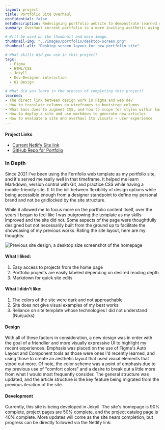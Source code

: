 ```yaml
---
layout: project
title: Portfolio Site Overhaul
confidential: false
metaDescription: Redesigning portfolio website to demonstrate learned skills
summary: Overhaul current portfolio to a more inviting aesthetic using skills learned from previous jobs. Dev implementation was handled by myself to learn the handoff process.

# Will be used on the thumbnail and main image.
thumbnail-img: "../images/portfolio/desktop-screen.png"
thumbnail-alt: "Desktop screen layout for new portfolio site"

# What skills did you use in this project?
tags:
  - Figma
  - HTML/CSS
  - Jekyll
  - Dev-Designer interaction
  - UI Design

# What did you learn in the process of completing this project?
learned:
- The direct link between design work in Figma and web dev
- How to translate columns on wireframes to bootstrap columns
- What Sass does to augment CSS, and how to scope for styles within Sass files
- How to deploy a site and use markdown to generate new articles
- How to evaluate a site and overhaul its visuals + user experience
---
```


#### Project Links
- [Current Netlify Site link](https://chipper-cranachan-7c0631.netlify.app/)
- [GitHub Repo for Portfolio](https://github.com/Hakata-jpn/portfolio)

### In Depth

Since 2021 I've been using the Fernfolio web template as my portfolio site, and it's served me really well in that timeframe. It helped me learn Markdown, version control with Git, and practice CSS while having a mobile-friendly site. It fit the bill between flexibility of design options while being accessible enough from a designer standpoint to define my personal brand and not be gridlocked by the site structure.

While it allowed me to focus more on the portfolio content itself, over the years I began to feel like I was outgrowing the template as my skills improved and the site did not. Some aspects of the page were thoughtfully designed but not necessarily built from the ground up to facilitate the showcasing of my previous works. Rating the site layout, here are my thoughts: 

![Previous site design, a desktop size screenshot of the homepage](../images/portfolio/desktop-screen-old.png)

#### What I liked:
1. Easy access to projects from the home page
2. Portfolio projects are easily labeled depending on desired reading depth
3. Markdown for quick site edits

#### What I didn't like:
1. The colors of the site were dark and not approachable
2. Site does not give visual examples of my best works
3. Reliance on site template whose technologies I did not understand (Nunjucks)

#### Design
With all of these factors in consideration, a new design was in order with the goal of a friendlier and more visually expressive UI to highlight my recent experiences. Emphasis was placed on the use of Figma's Auto Layout and Component tools as those were ones I'd recently learned, and using those to create an aesthetic layout that used visual elements that stood out more. Of note, the color scheme was a point of emphasis due to my previous use of "comfort colors" and a desire to break out a little more from what I would most frequently consider. The general structure was updated, and the article structure is the key feature being migrated from the previous iteration of the site.

#### Development

Currently, this site is being developed in Jekyll. The site's homepage is 90% complete, project pages are 50% complete, and the project catalog page is 40% complete. More updates will come as the site nears completion, but progress can be directly followed via the Netlify link: